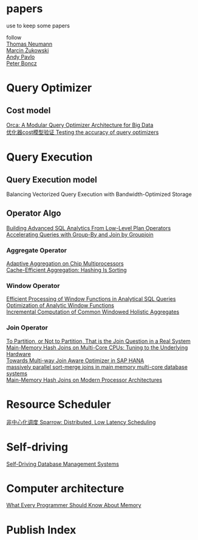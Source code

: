 # papers
use to keep some papers 

follow  
[Thomas Neumann](https://scholar.google.de/citations?hl=zh_CN&user=xSDfDpsAAAAJ&view_op=list_works&sortby=pubdate)  
[Marcin Żukowski](https://scholar.google.com/citations?hl=zh-CN&user=F-TSpooAAAAJ&view_op=list_works&sortby=pubdate)  
[Andy Pavlo](https://scholar.google.com/citations?hl=zh-CN&user=u1UDm4wAAAAJ&view_op=list_works&sortby=pubdate)  
[Peter Boncz](https://scholar.google.com/citations?hl=zh-CN&user=DCIZE1kAAAAJ&view_op=list_works&sortby=pubdate)


# Query Optimizer

## Cost model

[Orca: A Modular Query Optimizer Architecture for Big Data](https://15721.courses.cs.cmu.edu/spring2016/papers/p337-soliman.pdf)  
[优化器cost模型验证 Testing the accuracy of query optimizers](https://databasescience.files.wordpress.com/2013/01/taqo.pdf)  

# Query Execution

## Query Execution model
Balancing Vectorized Query Execution with Bandwidth-Optimized Storage

## Operator Algo
[Building Advanced SQL Analytics From Low-Level Plan Operators](https://db.in.tum.de/~kohn/papers/lolepops-sigmod21.pdf)   
[Accelerating Queries with Group-By and Join by Groupjoin](http://www.vldb.org/pvldb/vol4/p843-moerkotte.pdf)  

### Aggregate Operator

[Adaptive Aggregation on Chip Multiprocessors](https://citeseerx.ist.psu.edu/viewdoc/download?doi=10.1.1.440.8800&rep=rep1&type=pdf)    
[Cache-Efficient Aggregation: Hashing Is Sorting](https://dl.acm.org/doi/pdf/10.1145/2723372.2747644)   

### Window Operator 
[Efficient Processing of Window Functions in Analytical SQL Queries](https://dl.acm.org/doi/pdf/10.14778/2794367.2794375)   
[Optimization of Analytic Window Functions](http://vldb.org/pvldb/vol5/p1244_yucao_vldb2012.pdf)    
[Incremental Computation of Common Windowed Holistic Aggregates](https://research.tableau.com/sites/default/files/p1221-wesley.pdf)   

### Join Operator
[To Partition, or Not to Partition, That is the Join Question in a Real System](https://dl.acm.org/doi/abs/10.1145/3448016.3452831)  
[Main-Memory Hash Joins on Multi-Core CPUs: Tuning to the Underlying Hardware](https://15721.courses.cs.cmu.edu/spring2017/papers/18-hashjoins/balkesen-icde2013.pdf)    
[Towards Multi-way Join Aware Optimizer in SAP HANA](http://www.vldb.org/pvldb/vol13/p3019-wi.pdf)   
[massively parallel sort-merge joins in main memory multi-core database systems](https://15721.courses.cs.cmu.edu/spring2018/papers/20-sortmergejoins/p1064-albutiu.pdf)   
[Main-Memory Hash Joins on Modern Processor Architectures](https://ieeexplore.ieee.org/stamp/stamp.jsp?tp=&arnumber=6778794)   


# Resource Scheduler
[非中心化调度 Sparrow: Distributed, Low Latency Scheduling](https://cs.stanford.edu/~matei/papers/2013/sosp_sparrow.pdf)  

# Self-driving

[Self-Driving Database Management Systems](https://www.pdl.cmu.edu/PDL-FTP/Database/p42-pavlo-cidr17.pdf)  

# Computer architecture
[What Every Programmer Should Know About Memory](https://people.freebsd.org/~lstewart/articles/cpumemory.pdf)  


# Publish Index
